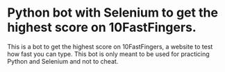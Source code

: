 # Python bot with Selenium to get the highest score on 10FastFingers.
This is a bot to get the highest score on 10FastFingers, a website to test how fast you can type.
This bot is only meant to be used for practicing Python and Selenium and not to cheat.